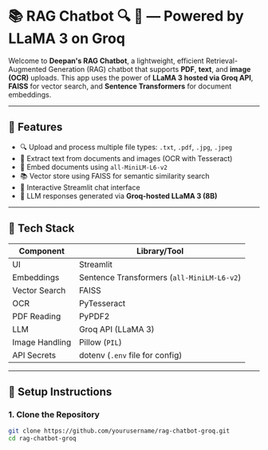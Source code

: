 # 📚 RAG Chatbot 🔍 🤖 — Powered by LLaMA 3 on Groq

Welcome to **Deepan's RAG Chatbot**, a lightweight, efficient Retrieval-Augmented Generation (RAG) chatbot that supports **PDF**, **text**, and **image (OCR)** uploads. This app uses the power of **LLaMA 3 hosted via Groq API**, **FAISS** for vector search, and **Sentence Transformers** for document embeddings.

---

## 🚀 Features

- 🔍 Upload and process multiple file types: `.txt`, `.pdf`, `.jpg`, `.jpeg`
- 📑 Extract text from documents and images (OCR with Tesseract)
- 🧠 Embed documents using `all-MiniLM-L6-v2`
- 📚 Vector store using FAISS for semantic similarity search
- 💬 Interactive Streamlit chat interface
- 🤖 LLM responses generated via **Groq-hosted LLaMA 3 (8B)**

---

## 🧰 Tech Stack

| Component       | Library/Tool                             |
|-----------------|-------------------------------------------|
| UI              | Streamlit                                |
| Embeddings      | Sentence Transformers (`all-MiniLM-L6-v2`) |
| Vector Search   | FAISS                                     |
| OCR             | PyTesseract                               |
| PDF Reading     | PyPDF2                                    |
| LLM             | Groq API (LLaMA 3)                        |
| Image Handling  | Pillow (`PIL`)                            |
| API Secrets     | dotenv (`.env` file for config)           |

---

## 📝 Setup Instructions

### 1. Clone the Repository

```bash
git clone https://github.com/yourusername/rag-chatbot-groq.git
cd rag-chatbot-groq
